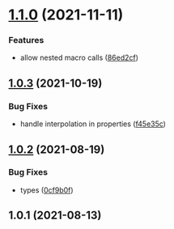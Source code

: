 # [1.1.0](https://github.com/jquense/css-in-js-macro/compare/v1.0.3...v1.1.0) (2021-11-11)


### Features

* allow nested macro calls ([86ed2cf](https://github.com/jquense/css-in-js-macro/commit/86ed2cf3e7a4c9696530af71c9e43c171e12548b))





## [1.0.3](https://github.com/jquense/css-in-js-macro/compare/v1.0.2...v1.0.3) (2021-10-19)


### Bug Fixes

* handle interpolation in properties ([f45e35c](https://github.com/jquense/css-in-js-macro/commit/f45e35cfc7c4ccae63fef67686b9c6864fbfb501))





## [1.0.2](https://github.com/jquense/css-in-js-macro/compare/v1.0.1...v1.0.2) (2021-08-19)


### Bug Fixes

* types ([0cf9b0f](https://github.com/jquense/css-in-js-macro/commit/0cf9b0fb7c9ad24a3a6b02baa48ee5ff7f583590))





## 1.0.1 (2021-08-13)






